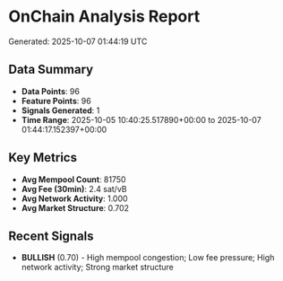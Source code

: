 # OnChain Analysis Report
Generated: 2025-10-07 01:44:19 UTC

## Data Summary
- **Data Points**: 96
- **Feature Points**: 96
- **Signals Generated**: 1
- **Time Range**: 2025-10-05 10:40:25.517890+00:00 to 2025-10-07 01:44:17.152397+00:00

## Key Metrics
- **Avg Mempool Count**: 81750
- **Avg Fee (30min)**: 2.4 sat/vB
- **Avg Network Activity**: 1.000
- **Avg Market Structure**: 0.702

## Recent Signals
- **BULLISH** (0.70) - High mempool congestion; Low fee pressure; High network activity; Strong market structure
